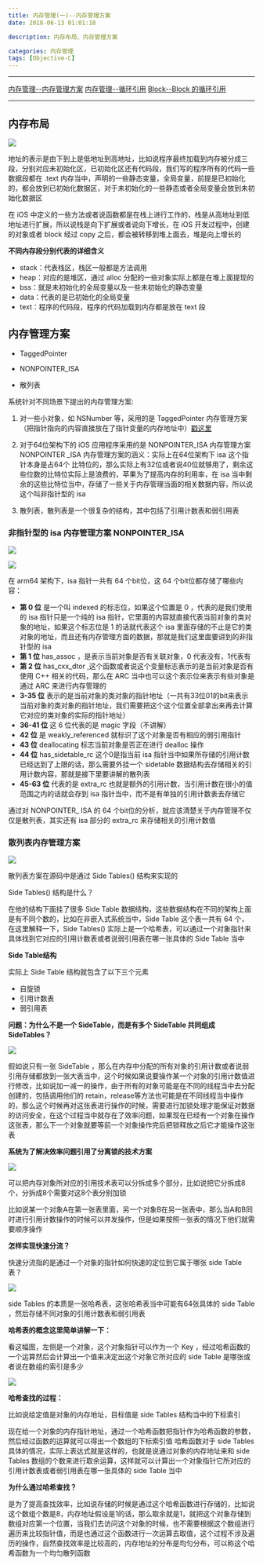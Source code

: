 ```yaml
---
title: 内存管理(一)--内存管理方案
date: 2018-06-13 01:01:18

description: 内存布局、内存管理方案

categories: 内存管理
tags: [Objective-C]
---
```


***
[内存管理--内存管理方案](https://xiaopengmonsters.github.io/2018/06/08/%E5%86%85%E5%AD%98%E7%AE%A1%E7%90%86--%E5%86%85%E5%AD%98%E7%AE%A1%E7%90%86%E6%96%B9%E6%A1%88/)
[内存管理--循环引用](https://xiaopengmonsters.github.io/2018/06/03/%E5%86%85%E5%AD%98%E7%AE%A1%E7%90%86--%E5%BE%AA%E7%8E%AF%E5%BC%95%E7%94%A8/)
[Block--Block 的循环引用](https://xiaopengmonsters.github.io/2018/06/05/Block--Block%20%E7%9A%84%E5%BE%AA%E7%8E%AF%E5%BC%95%E7%94%A8/)
***

## 内存布局

 ![](/img/内存布局.png)
 
地址的表示是由下到上是低地址到高地址，比如说程序最终加载到内存被分成三段，分别对应未初始化区，已初始化区还有代码段，我们写的程序所有的代码一些数据段都在 .text 内存当中，声明的一些静态变量，全局变量，前提是已初始化的，都会放到已初始化数据区，对于未初始化的一些静态或者全局变量会放到未初始化数据区

在 iOS 中定义的一些方法或者说函数都是在栈上进行工作的，栈是从高地址到低地址进行扩展，所以说栈是向下扩展或者说向下增长，在 iOS 开发过程中，创建的对象或者 block 经过 copy 之后，都会被转移到堆上面去，堆是向上增长的

**不同内存段分别代表的详细含义**

* stack：代表栈区，栈区一般都是方法调用
* heap：对应的是堆区，通过 alloc 分配的一些对象实际上都是在堆上面提现的
* bss：就是未初始化的全局变量以及一些未初始化的静态变量
* data：代表的是已初始化的全局变量
* text：程序的代码段，程序的代码加载到内存都是放在 text 段

## 内存管理方案

* TaggedPointer

* NONPOINTER_ISA

* 散列表

系统针对不同场景下提出的内存管理方案:

1. 对一些小对象，如 NSNumber 等，采用的是 TaggedPointer 内存管理方案（把指针指向的内容直接放在了指针变量的内存地址中）[戳这里](https://www.jianshu.com/p/e354f9137ba8)

2. 对于64位架构下的 iOS 应用程序采用的是 NONPOINTER_ISA 内存管理方案
NONPOINTER _ISA 内存管理方案的涵义：实际上在64位架构下 isa 这个指针本身是占64个 比特位的，那么实际上有32位或者说40位就够用了，剩余这些位数的比特位实际上是浪费的，苹果为了提高内存的利用率，在 isa 当中剩余的这些比特位当中，存储了一些关于内存管理当面的相关数据内容，所以说这个叫非指针型的 isa

3. 散列表，散列表是一个很复杂的结构，其中包括了引用计数表和弱引用表  

### 非指针型的 isa 内存管理方案 NONPOINTER_ISA 

 ![](/img/NONPOINTER_ISA1.png)
 
 ![](/img/NONPOINTER_ISA2.png)

在 arm64 架构下，isa 指针一共有 64 个bit位，这 64 个bit位都存储了哪些内容：

* **第 0 位** 是一个叫 indexed 的标志位，如果这个位置是 0 ，代表的是我们使用的 isa 指针只是一个纯的 isa 指针，它里面的内容就直接代表当前对象的类对象的地址，如果这个标志位是 1 的话就代表这个 isa 里面存储的不止是它的类对象的地址，而且还有内存管理方面的数据，那就是我们这里面要讲到的非指针型的 isa 
* **第 1 位** has_assoc ，是表示当前对象是否有关联对象，0 代表没有，1代表有
* **第 2 位** has_cxx_dtor ,这个函数或者说这个变量标志表示的是当前对象是否有使用 C++ 相关的代码，那么在 ARC 当中也可以这个表示位来表示有些对象是通过 ARC 来进行内存管理的
* **3-35 位** 表示的是当前对象的类对象的指针地址（一共有33位01的bit来表示当前对象的类对象的指针地址，我们需要把这个这个位置全部拿出来再去计算它对应的类对象的实际的指针地址）
* **36-41 位** 这 6 位代表的是 magic 字段（不讲解）
* **42 位** 是 weakly_referenced 就标识了这个对象是否有相应的弱引用指针
* **43 位** deallocating 标志当前对象是否正在进行 dealloc 操作
* **44 位** has_sidetable_rc 这个0是指当前 isa 指针当中如果所存储的引用计数已经达到了上限的话，那么需要外挂一个 sidetable 数据结构去存储相关的引用计数内容，那就是接下里要讲解的散列表
* **45-63 位** 代表的是 extra_rc 也就是额外的引用计数，当引用计数在很小的值范围之内的话就会存到 isa 指针当中，而不是有单独的引用计数表去存储它

通过对 NONPOINTER_ ISA 的 64 个bit位的分析，就应该清楚关于内存管理不仅仅是散列表，其实还有 isa 部分的 extra_rc 来存储相关的引用计数值

### 散列表内存管理方案

 ![](/img/散列表内存管理方案.png)

散列表方案在源码中是通过 Side Tables() 结构来实现的

Side Tables() 结构是什么？

在他的结构下面挂了很多 Side Table 数据结构，这些数据结构在不同的架构上面是有不同个数的，比如在非嵌入式系统当中，Side Table 这个表一共有 64 个，在这里解释一下，Side Tables() 实际上是一个哈希表，可以通过一个对象指针来具体找到它对应的引用计数表或者说弱引用表在哪一张具体的 Side Table 当中

**Side Table结构**

实际上 Side Table 结构就包含了以下三个元素

* 自旋锁
* 引用计数表
* 弱引用表

**问题：为什么不是一个 SideTable，而是有多个 SideTable 共同组成 SideTables？**

![](/img/为什么不是一个SideTable.png)

假如说只有一张 SideTable ，那么在内存中分配的所有对象的引用计数或者说弱引用存储都放到一张大表当中，这个时候如果说要操作某一个对象的引用计数值进行修改，比如说加一减一的操作，由于所有的对象可能是在不同的线程当中去分配创建的，包括调用他们的 retain，release等方法也可能是在不同线程当中操作的，那么这个时候再对这张表进行操作的时候，需要进行加锁处理才能保证对数据的访问安全，在这个过程当中就存在了效率问题，如果现在已经有一个对象在操作这张表，那么下一个对象就要等前一个对象操作完后把锁释放之后它才能操作这张表

**系统为了解决效率问题引用了分离锁的技术方案**

![](/img/分离锁.png)

可以把内存对象所对应的引用技术表可以分拆成多个部分，比如说把它分拆成8个，分拆成8个需要对这8个表分别加锁

比如说某一个对象A在第一张表里面，另一个对象B在另一张表中，那么当A和B同时进行引用计数操作的时候可以并发操作，但是如果按照一张表的情况下他们就需要顺序操作

**怎样实现快速分流？**

快速分流指的是通过一个对象的指针如何快速的定位到它属于哪张 side Table 表？

![](/img/怎样实现快速分流.png)

side Tables 的本质是一张哈希表，这张哈希表当中可能有64张具体的 side Table ，然后存储不同对象的引用计数表和弱引用表

**哈希表的概念这里简单讲解一下：**

看这幅图，左侧是一个对象，这个对象指针可以作为一个 Key ，经过哈希函数的一个运算然后会计算出一个值来决定出这个对象它所对应的 side Table 是哪张或者说在数组的索引是多少


![](/img/哈希查找.png)

**哈希查找的过程：**

比如说给定值是对象的内存地址，目标值是 side Tables 结构当中的下标索引

现在给一个对象的内存指针地址，通过一个哈希函数把指针作为哈希函数的参数，然后经过函数的运算就可以得出一个数组的下标索引值
哈希函数对于 side Tables 具体的情况，实际上表达式就是这样的，也就是说通过对象的内存地址来和 side Tables 数组的个数来进行取余运算，这样就可以计算出一个对象指针它所对应的引用计数表或者弱引用表在哪一张具体的 side Table 当中

**为什么通过哈希查找？**

是为了提高查找效率，比如说存储的时候是通过这个哈希函数进行存储的，比如说这个数组个数是8，内存地址假设是1的话，那么取余就是1，就把这个对象存储到数组对应第一个位置，当我们去访问这个对象的时候，也不需要根据这个数组进行遍历来比较指针值，而是也通过这个函数进行一次运算去取值，这个过程不涉及遍历的操作，自然查找效率是比较高的，内存地址的分布是均匀分布，可以称这个哈希函数为一个均匀散列函数